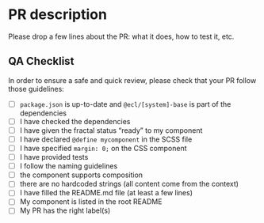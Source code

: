 # PR description

Please drop a few lines about the PR: what it does, how to test it, etc.

## QA Checklist

In order to ensure a safe and quick review, please check that your PR follow those guidelines:

* [ ] `package.json` is up-to-date and `@ecl/[system]-base` is part of the dependencies
* [ ] I have checked the dependencies
* [ ] I have given the fractal status “ready” to my component
* [ ] I have declared `@define mycomponent` in the SCSS file
* [ ] I have specified `margin: 0;` on the CSS component
* [ ] I have provided tests
* [ ] I follow the naming guidelines
* [ ] the component supports composition
* [ ] there are no hardcoded strings (all content come from the context)
* [ ] I have filled the README.md file (at least a few lines)
* [ ] My component is listed in the root README
* [ ] My PR has the right label(s)
